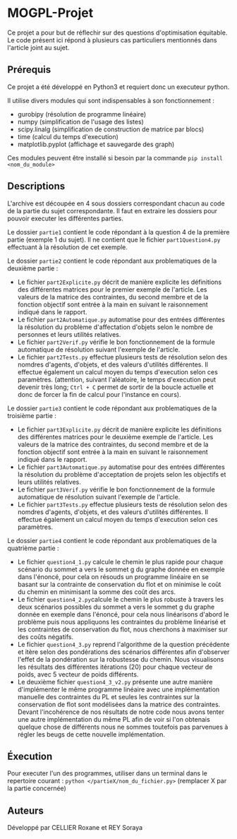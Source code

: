 # MOGPL-Projet

Ce projet a pour but de réflechir sur des questions d'optimisation équitable. Le code présent ici répond à plusieurs cas particuliers mentionnés dans l'article joint au sujet.

## Prérequis

Ce projet a été développé en Python3 et requiert donc un executeur python.

Il utilise divers modules qui sont indispensables à son fonctionnement :

* gurobipy              (résolution de programme linéaire)
* numpy                 (simplification de l'usage des listes)
* scipy.linalg          (simplification de construction de matrice par blocs)
* time                  (calcul du temps d'execution)
* matplotlib.pyplot     (affichage et sauvegarde des graph)

Ces modules peuvent être installé si besoin par la commande `pip install <nom_du_module>`

## Descriptions

L'archive est découpée en 4 sous dossiers correspondant chacun au code de la partie du sujet correspondante. Il faut en extraire les dossiers pour pouvoir executer les différentes parties.

Le dossier `partie1` contient le code répondant à la question 4 de la première partie (exemple 1 du sujet). Il ne contient que le fichier `part1Question4.py` effectuant à la résolution de cet exemple.

Le dossier `partie2` contient le code répondant aux problematiques de la deuxième partie :

* Le fichier `part2Explicite.py` décrit de manière explicite les définitions des différentes matrices pour le premier exemple de l'article. Les valeurs de la matrice des contraintes, du second membre et de la fonction objectif sont entrée à la main en suivant le raisonnement indiqué dans le rapport.
* Le fichier `part2Automatique.py` automatise pour des entrées différentes la résolution du problème d'affectation d'objets selon le nombre de personnes et leurs utilités relatives.
* Le fichier `part2Verif.py` vérifie le bon fonctionnement de la formule automatique de résolution suivant l'exemple de l'article.
* Le fichier `part2Tests.py` effectue plusieurs tests de résolution selon des nomdres d'agents, d'objets, et des valeurs d'utilités différentes. Il effectue également un calcul moyen du temps d'execution selon ces paramètres. (attention, suivant l'aléatoire, le temps d'execution peut devenir très long; `Ctrl + C` permet de sortir de la boucle actuelle et donc de forcer la fin de calcul pour l'instance en cours).

Le dossier `partie3` contient le code répondant aux problematiques de la troisième partie :

* Le fichier `part3Explicite.py` décrit de manière explicite les définitions des différentes matrices pour le deuxième exemple de l'article. Les valeurs de la matrice des contraintes, du second membre et de la fonction objectif sont entrée à la main en suivant le raisonnement indiqué dans le rapport.
* Le fichier `part3Automatique.py` automatise pour des entrées différentes la résolution du problème d'acceptation de projets selon les objectifs et leurs utilités relatives.
* Le fichier `part3Verif.py` vérifie le bon fonctionnement de la formule automatique de résolution suivant l'exemple de l'article.
* Le fichier `part3Tests.py` effectue plusieurs tests de résolution selon des nomdres d'agents, d'objets, et des valeurs d'utilités différentes. Il effectue également un calcul moyen du temps d'execution selon ces paramètres.

Le dossier `partie4` contient le code répondant aux problematiques de la quatrième partie :

* Le fichier `question4_1.py` calcule le chemin le plus rapide pour chaque scénario du sommet a vers le sommet g du graphe donnée en exemple dans l'énoncé, pour cela on résouds un programme linéaire en se basant sur la contrainte de conservation du flot et on minimise le coût du chemin en minimisant la somme des coût des arcs.
* Le fichier `question4_2.py`calcule le chemin le plus robuste à travers les deux scénarios possibles du sommet a vers le sommet g du graphe donnée en exemple dans l'énoncé, pour cela nous linéarisons d'abord le problème puis nous appliquons les contraintes du problème linéarisé et les contraintes de conservation du flot, nous cherchons à maximiser sur des coûts négatifs.
* Le fichier `question4_3.py` reprend l'algorithme de la question précédente et itère selon des pondérations des scénarios différentes afin d'observer l'effet de la pondération sur la robustesse du chemin. Nous visualisons les résultats des différentes itérations (20) pour chaque vecteur de poids, avec 5 vecteur de poids différents.
* Le deuxième fichier `question4_3_v2.py` présente une autre manière d'implémenter le même programme linéaire avec une implémentation manuelle des contraintes du PL et seules les contraintes sur la conservation de flot sont modélisées dans la matrice des contraintes. Devant l'incohérence de nos résultats de notre code nous avons tenter une autre implémentation du même PL afin de voir si l'on obtenais quelque chose de différents nous ne sommes toutefois pas parvenues à régler les beugs de cette nouvelle implémentation.

## Éxecution

Pour executer l'un des programmes, utiliser dans un terminal dans le repertoire courant :
`python </partieX/nom_du_fichier.py>`   (remplacer X par la partie concernée)

## Auteurs

Développé par CELLIER Roxane et REY Soraya
